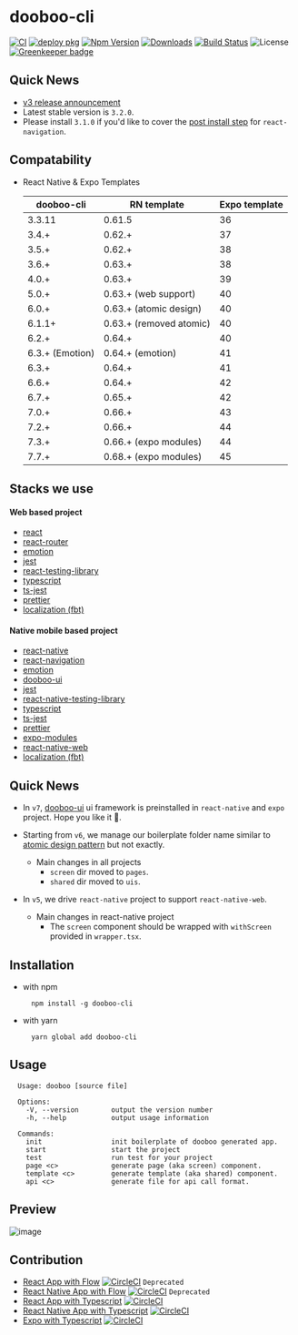 # dooboo-cli

[![CI](https://github.com/dooboolab-community/dooboo-cli/actions/workflows/ci.yml/badge.svg)](https://github.com/dooboolab-community/dooboo-cli/actions/workflows/ci.yml)
[![deploy pkg](https://github.com/dooboolab-community/dooboo-cli/actions/workflows/deploy.yml/badge.svg)](https://github.com/dooboolab-community/dooboo-cli/actions/workflows/deploy.yml)
[![Npm Version](http://img.shields.io/npm/v/dooboo-cli.svg?style=flat-square)](https://npmjs.org/package/dooboo-cli)
[![Downloads](http://img.shields.io/npm/dm/dooboo-cli.svg?style=flat-square)](https://npmjs.org/package/dooboo-cli)
[![Build Status](https://travis-ci.com/dooboolab-community/dooboo-cli.svg?branch=main)](https://travis-ci.com/dooboolab-community/dooboo-cli)
![License](http://img.shields.io/npm/l/dooboo-cli.svg?style=flat-square)
[![Greenkeeper badge](https://badges.greenkeeper.io/dooboolab-community/dooboo-cli.svg)](https://greenkeeper.io/)

## Quick News

- [v3 release announcement](https://medium.com/dooboolab-community/announcing-dooboo-cli-v3-5c9fceeb2ac4)
- Latest stable version is `3.2.0`.
- Please install `3.1.0` if you'd like to cover the [post install step](https://reactnavigation.org/docs/en/getting-started.html) for `react-navigation`.

## Compatability

- React Native & Expo Templates

  | dooboo-cli      | RN template             | Expo template |
  | --------------- | ----------------------- | ------------- |
  | 3.3.11          | 0.61.5                  | 36            |
  | 3.4.+           | 0.62.+                  | 37            |
  | 3.5.+           | 0.62.+                  | 38            |
  | 3.6.+           | 0.63.+                  | 38            |
  | 4.0.+           | 0.63.+                  | 39            |
  | 5.0.+           | 0.63.+ (web support)    | 40            |
  | 6.0.+           | 0.63.+ (atomic design)  | 40            |
  | 6.1.1+          | 0.63.+ (removed atomic) | 40            |
  | 6.2.+           | 0.64.+                  | 40            |
  | 6.3.+ (Emotion) | 0.64.+ (emotion)        | 41            |
  | 6.3.+           | 0.64.+                  | 41            |
  | 6.6.+           | 0.64.+                  | 42            |
  | 6.7.+           | 0.65.+                  | 42            |
  | 7.0.+           | 0.66.+                  | 43            |
  | 7.2.+           | 0.66.+                  | 44            |
  | 7.3.+           | 0.66.+ (expo modules)   | 44            |
  | 7.7.+           | 0.68.+ (expo modules)   | 45            |

## Stacks we use

#### Web based project

- [react](https://github.com/facebook/react)
- [react-router](https://github.com/ReactTraining/react-router)
- [emotion](https://emotion.sh)
- [jest](https://github.com/facebook/jest)
- [react-testing-library](https://github.com/kentcdodds/react-testing-library)
- [typescript](https://github.com/Microsoft/TypeScript)
- [ts-jest](https://github.com/kulshekhar/ts-jest)
- [prettier](https://prettier.io)
- [localization (fbt)](https://github.com/facebook/fbt)

#### Native mobile based project

- [react-native](https://github.com/facebook/react-native)
- [react-navigation](https://github.com/react-navigation/react-navigation)
- [emotion](https://emotion.sh)
- [dooboo-ui](https://github.com/dooboolab-community/dooboo-ui)
- [jest](https://github.com/facebook/jest)
- [react-native-testing-library](https://github.com/callstack/react-native-testing-library)
- [typescript](https://github.com/Microsoft/TypeScript)
- [ts-jest](https://github.com/kulshekhar/ts-jest)
- [prettier](https://prettier.io)
- [expo-modules](https://docs.expo.dev/bare/installing-expo-modules)
- [react-native-web](https://github.com/necolas/react-native-web)
- [localization (fbt)](https://github.com/facebook/fbt)

## Quick News

- In `v7`, [dooboo-ui](https://github.com/dooboolab-community/dooboo-ui) ui framework is preinstalled in `react-native` and `expo` project. Hope you like it 🧡.

- Starting from `v6`, we manage our boilerplate folder name similar to [atomic design pattern](https://atomicdesign.bradfrost.com/chapter-2) but not exactly.

  - Main changes in all projects
    - `screen` dir moved to `pages`.
    - `shared` dir moved to `uis`.

- In `v5`, we drive `react-native` project to support `react-native-web`.
  - Main changes in react-native project
    - The `screen` component should be wrapped with `withScreen` provided in `wrapper.tsx`.

## Installation

- with npm
  ```
    npm install -g dooboo-cli
  ```
- with yarn
  ```
    yarn global add dooboo-cli
  ```

## Usage

```
  Usage: dooboo [source file]

  Options:
    -V, --version        output the version number
    -h, --help           output usage information

  Commands:
    init                 init boilerplate of dooboo generated app.
    start                start the project
    test                 run test for your project
    page <c>             generate page (aka screen) component.
    template <c>         generate template (aka shared) component.
    api <c>              generate file for api call format.
```

## Preview

![image](https://user-images.githubusercontent.com/27461460/63132984-1798d080-bffe-11e9-9b4d-672662b79540.png)

## Contribution

- [React App with Flow](https://github.com/react-native-seoul/dooboo-frontend-js) [![CircleCI](https://circleci.com/gh/dooboolab-community/dooboo-frontend-js.svg?style=shield)](https://circleci.com/gh/dooboolab-community/dooboo-frontend-js) `Deprecated`
- [React Native App with Flow](https://github.com/react-native-seoul/dooboo-native-js) [![CircleCI](https://circleci.com/gh/dooboolab-community/dooboo-frontend-js.svg?style=shield)](https://circleci.com/gh/dooboolab-community/dooboo-native-js) `Deprecated`
- [React App with Typescript](https://github.com/react-native-seoul/dooboo-frontend-ts) [![CircleCI](https://circleci.com/gh/dooboolab-community/dooboo-frontend-js.svg?style=shield)](https://circleci.com/gh/dooboolab-community/dooboo-frontend-ts)
- [React Native App with Typescript](https://github.com/react-native-seoul/dooboo-native-ts) [![CircleCI](https://circleci.com/gh/dooboolab-community/dooboo-frontend-js.svg?style=shield)](https://circleci.com/gh/dooboolab-community/dooboo-native-ts)
- [Expo with Typescript](https://github.com/react-native-seoul/dooboo-expo) [![CircleCI](https://circleci.com/gh/dooboolab-community/dooboo-expo.svg?style=shield)](https://circleci.com/gh/dooboolab-community/dooboo-expo)
